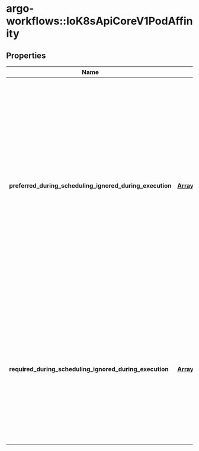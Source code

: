 # argo-workflows::IoK8sApiCoreV1PodAffinity

## Properties
Name | Type | Description | Notes
------------ | ------------- | ------------- | -------------
**preferred_during_scheduling_ignored_during_execution** | [**Array&lt;IoK8sApiCoreV1WeightedPodAffinityTerm&gt;**](IoK8sApiCoreV1WeightedPodAffinityTerm.md) | The scheduler will prefer to schedule pods to nodes that satisfy the affinity expressions specified by this field, but it may choose a node that violates one or more of the expressions. The node that is most preferred is the one with the greatest sum of weights, i.e. for each node that meets all of the scheduling requirements (resource request, requiredDuringScheduling affinity expressions, etc.), compute a sum by iterating through the elements of this field and adding \&quot;weight\&quot; to the sum if the node has pods which matches the corresponding podAffinityTerm; the node(s) with the highest sum are the most preferred. | [optional] 
**required_during_scheduling_ignored_during_execution** | [**Array&lt;IoK8sApiCoreV1PodAffinityTerm&gt;**](IoK8sApiCoreV1PodAffinityTerm.md) | If the affinity requirements specified by this field are not met at scheduling time, the pod will not be scheduled onto the node. If the affinity requirements specified by this field cease to be met at some point during pod execution (e.g. due to a pod label update), the system may or may not try to eventually evict the pod from its node. When there are multiple elements, the lists of nodes corresponding to each podAffinityTerm are intersected, i.e. all terms must be satisfied. | [optional] 


